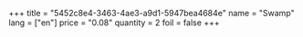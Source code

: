 +++
title = "5452c8e4-3463-4ae3-a9d1-5947bea4684e"
name = "Swamp"
lang = ["en"]
price = "0.08"
quantity = 2
foil = false
+++

